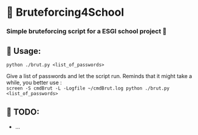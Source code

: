 # 👏 Bruteforcing4School 

### Simple bruteforcing script for a ESGI school project 🤝


## 📖 Usage:
``python ./brut.py <list_of_passwords>``      

Give a list of passwords and let the script run. Reminds that it might take a while, you better use :    
``screen -S cmdBrut -L -Logfile ~/cmdBrut.log python ./brut.py <list_of_passwords>``

## 📝 TODO:
- ...

